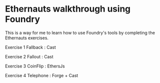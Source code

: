 # Ethernauts walkthrough using Foundry

This is a way for me to learn how to use Foundry's tools by completing the Ethernauts exercises.

Exercise 1 Fallback : Cast

Exercise 2 Fallout : Cast

Exercise 3 CoinFlip : EthersJs

Exercise 4 Telephone : Forge + Cast
